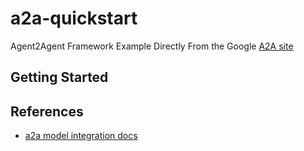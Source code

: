 # a2a-quickstart

Agent2Agent Framework Example Directly From the Google [A2A site](https://google.github.io/adk-docs/tutorials/agent-team/)

## Getting Started

## References

- [a2a model integration docs](https://google.github.io/adk-docs/agents/models)

